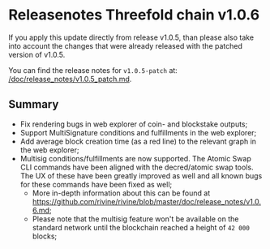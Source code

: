 # Releasenotes Threefold chain v1.0.6

If you apply this update directly from release v1.0.5,
than please also take into account the changes that were already released with the patched version of v1.0.5.

You can find the release notes for `v1.0.5-patch` at: [/doc/release_notes/v1.0.5_patch.md](/doc/release_notes/v1.0.5_patch.md).

## Summary

- Fix rendering bugs in web explorer of coin- and blockstake outputs;
- Support MultiSignature conditions and fulfillments in the web explorer;
- Add average block creation time (as a red line) to the relevant graph in the web explorer;
- Multisig conditions/fulfillments are now supported. The Atomic Swap CLI commands have been aligned with the decred/atomic swap tools. The UX of these have been greatly improved as well and all known bugs for these commands have been fixed as well;
  - More in-depth information about this can be found at <https://github.com/rivine/rivine/blob/master/doc/release_notes/v1.0.6.md>;
  - Please note that the multisig feature won't be available on the standard network until the blockchain reached a height of `42 000` blocks;
